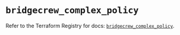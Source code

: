 # `bridgecrew_complex_policy`

Refer to the Terraform Registry for docs: [`bridgecrew_complex_policy`](https://registry.terraform.io/providers/paloaltonetworks/bridgecrew/0.3.7/docs/resources/complex_policy).
